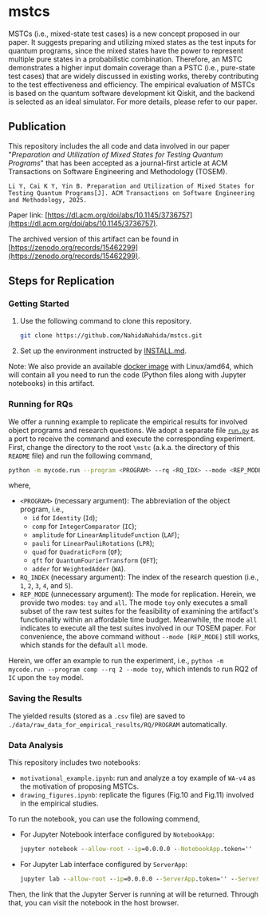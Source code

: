 # mstcs 
MSTCs (i.e., mixed-state test cases) is a new concept proposed in our paper. It suggests preparing and utilizing mixed states as the test inputs for quantum programs, since the mixed states have the power to represent multiple pure states in a probabilistic combination. Therefore, an MSTC demonstrates a higher input domain coverage than a PSTC (i.e., pure-state test cases) that are widely discussed in existing works, thereby contributing to the test effectiveness and efficiency. The empirical evaluation of MSTCs is based on the quantum software development kit Qiskit, and the backend is selected as an ideal simulator. For more details, please refer to our paper.

## Publication

This repository includes the all code and data involved in our paper "*Preparation and Utilization of Mixed States for Testing Quantum Programs*" that has been accepted as a journal-first article at ACM Transactions on Software Engineering and Methodology (TOSEM). 

```
Li Y, Cai K Y, Yin B. Preparation and Utilization of Mixed States for Testing Quantum Programs[J]. ACM Transactions on Software Engineering and Methodology, 2025. 
```

Paper link: [https://dl.acm.org/doi/abs/10.1145/3736757](https://dl.acm.org/doi/abs/10.1145/3736757).

The archived version of this artifact can be found in [https://zenodo.org/records/15462299](https://zenodo.org/records/15462299).

## Steps for Replication

### Getting Started

1. Use the following command to clone this repository.

   ```bash
   git clone https://github.com/NahidaNahida/mstcs.git
   ```

2. Set up the environment instructed by [INSTALL.md](https://github.com/NahidaNahida/mstcs/blob/main/INSTALL.md).

Note: We also provide an available [docker image](https://github.com/NahidaNahida/mstcs/pkgs/container/mstcs-container) with Linux/amd64, which will contain all you need to run the code (Python files along with Jupyter notebooks) in this artifact.

### Running for RQs

We offer a running example to replicate the empirical results for involved object programs and research questions. We adopt a separate file [`run.py`](./mycode/run.py) as a port to receive the command and execute the corresponding experiment. First, change the directory to the root `\mstc` (a.k.a. the directory of this `README` file) and run the following command,

```bash
python -m mycode.run --program <PROGRAM> --rq <RQ_IDX> --mode <REP_MODE>
```

where, 

+ `<PROGRAM>` (necessary argument):  The abbreviation of the object program, i.e., 
  + `id` for `Identity` $(\texttt{Id})$;
  + `comp` for `IntegerComparator` $(\texttt{IC})$;
  + `amplitude` for `LinearAmplitudeFunction`  $(\texttt{LAF})$;
  + `pauli` for `LinearPauliRotations`  $(\texttt{LPR})$; 
  + `quad` for `QuadraticForm`  $(\texttt{QF})$;
  + `qft` for `QuantumFourierTransform`  $(\texttt{QFT})$; 
  + `adder` for `WeightedAdder`  $(\texttt{WA})$.
+ `RQ_INDEX` (necessary argument): The index of the research question (i.e., `1`, `2`, `3`, `4`, and `5`).
+ `REP_MODE` (unnecessary argument): The mode for replication. Herein, we provide two modes: `toy` and `all`. The mode `toy` only executes a small subset of the raw test suites for the feasibility of examining the artifact's functionality within an affordable time budget. Meanwhile, the mode `all` indicates to execute all the test suites involved in our TOSEM paper. For convenience, the above command without `--mode [REP_MODE]` still works, which stands for the default `all` mode.

Herein, we offer an example to run the experiment, i.e., `python -m mycode.run --program comp --rq 2 --mode toy`, which intends to run RQ2 of $\texttt{IC}$ upon the `toy` model. 

### Saving the Results

The yielded results (stored as a `.csv` file) are saved to `./data/raw_data_for_empirical_results/RQ/PROGRAM` automatically.



### Data Analysis

This repository includes two notebooks:

+ `motivational_example.ipynb`: run and analyze a toy example of `WA-v4` as the motivation of proposing MSTCs.
+ `drawing_figures.ipynb`: replicate the figures (Fig.10 and Fig.11) involved in the empirical studies.  

To run the notebook, you can use the following commend,

+ For Jupyter Notebook interface configured by `NotebookApp`:

  ```bat
  jupyter notebook --allow-root --ip=0.0.0.0 --NotebookApp.token=''
  ```

+ For Jupyter Lab interface configured by `ServerApp`:

  ```bat
  jupyter lab --allow-root --ip=0.0.0.0 --ServerApp.token='' --ServerApp.password=''
  ```

Then, the link that the Jupyter Server is running at will be returned. Through that, you can visit the notebook in the host browser.
